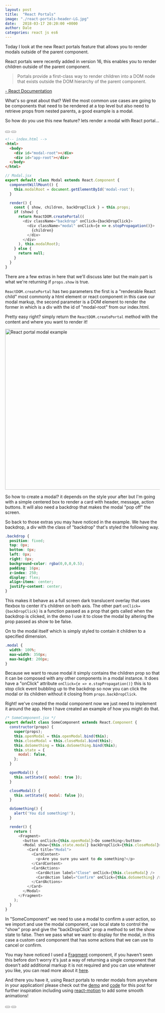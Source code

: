 ```yaml
---
layout: post
title:  "React Portals"
image: "./react-portals-header-LG.jpg"
date:   2018-03-17 20:20:00 +0000
author: Dale
categories: react js es6
---
```


Today I look at the new React portals feature that allows you to render modals outside of the parent component.

React portals were recently added in version 16, this enables you to render children outside of the parent component.

> Portals provide a first-class way to render children into a DOM node that exists outside the DOM hierarchy of the parent component.

[- React Documentation](https://reactjs.org/docs/portals.html)

What's so great about that?
Well the most common use cases are going to be components that need to be rendered at a top level but also need to retrieve props from nested parents, a good example is a modal.

So how do you use this new feature?
lets render a modal with React portal...

<button label="View Demo" link="http://idesignpixels.com/react-portals"></button>
<button label="View Code" link="https://github.com/idesignpixels/react-portals"></button>

```html
<!-- index.html -->
<html>
  <body>
    <div id="modal-root"></div>
    <div id="app-root"></div>
  </body>
</html>
```
```javascript
// Modal.jsx
export default class Modal extends React.Component {
  componentWillMount() {
    this.modalRoot = document.getElementById('modal-root');
  }

  render() {
    const { show, children, backDropClick } = this.props;
    if (show) {
      return ReactDOM.createPortal((
        <div className="backdrop" onClick={backDropClick}>
          <div className="modal" onClick={e => e.stopPropagation()}>
            {children}
          </div>
        </div>
      ), this.modalRoot);
    } else {
      return null;
    }
  }
}
```

There are a few extras in here that we'll discuss later but the main part is what we're returning if `props.show` is true.

`ReactDOM.createPortal` has two parameters the first is a "renderable React child" most commonly a html element or react component in this case our modal markup, the second parameter is a DOM element to render the former in which is a div with the id of "modal-root" from our index.html.

Pretty easy right? simply return the `ReactDOM.createPortal` method with the content and where you want to render it!

<img src="./react-modals.png" alt="React portal modal example" title="React portal modal" width="746" height="522" />

So how to create a modal? it depends on the style your after but I'm going with a simple centered box to render a card with header, message, action buttons. It will also need a backdrop that makes the modal "pop off" the screen.

<adsense></adsense>

So back to those extras you may have noticed in the example.
We have the backdrop, a div with the class of "backdrop" that's styled the following way.

```css
.backdrop {
  position: fixed;
  top: 0px;
  bottom: 0px;
  left: 0px;
  right: 0px;
  background-color: rgba(0,0,0,0.5);
  padding: 16px;
  z-index: 250;
  display: flex;
  align-items: center;
  justify-content: center;
}
```

This makes it behave as a full screen dark translucent overlay that uses flexbox to center it's children on both axis.
The other part `onClick={backDropClick}` is a function passed as a prop that gets called when the backdrop is clicked, in the demo I use it to close the modal by altering the prop passed as show to be false.

On to the modal itself which is simply styled to contain it children to a specified dimension.

```css
.modal {
  width: 100%;
  max-width: 350px;
  max-height: 200px;
}
```

Because we want to reuse modal it simply contains the children prop so that it can be composed with any other components in a modal instance.
It does have a "onClick" attribute `onClick={e => e.stopPropagation()}` this is to stop click event bubbling up to the backdrop so now you can click the modal or its children without it closing from `props.backDropClick`.

Right! we've created the modal component now we just need to implement it around the app.
Here I have created an example of how you might do that.

```javascript
/* SomeComponent.jsx */
export default class SomeComponent extends React.Component {
  constructor(props) {
    super(props);
    this.openModal = this.openModal.bind(this);
    this.closeModal = this.closeModal.bind(this);
    this.doSomething = this.doSomething.bind(this);
    this.state = {
      modal: false,
    };
  }

  openModal() {
    this.setState({ modal: true });
  }

  closeModal() {
    this.setState({ modal: false });
  }

  doSomething() {
    alert('You did something!');
  }

  render() {
    return (
      <Fragment>
        <button onClick={this.openModal}>Do something</button>
        <Modal show={this.state.modal} backDropClick={this.closeModal}>
          <Card title="Modal">
            <CardContent>
              <p>Are you sure you want to do something?</p>
            </CardContent>
            <CardActions>
              <CardAction label="Close" onClick={this.closeModal} />
              <CardAction label="Confirm" onClick={this.doSomething} />
            </CardActions>
          </Card>
        </Modal>
      </Fragment>
    );
  }
}
```

In "SomeComponent" we need to use a modal to confirm a user action, so we import and use the modal component, use local state to control the "show" prop and give the "backDropClick" prop a method to set the show state to false.
Then we pass what we want to display for the modal, in this case a custom card component that has some actions that we can use to cancel or confirm.

You may have noticed I used a [Fragment](https://reactjs.org/docs/fragments.html) component, if you haven't seen this before don't worry it's just a way of returning a single component that doesn't add additional markup it is not required and you can use whatever you like, you can read more about it [here](https://reactjs.org/docs/fragments.html).

And there you have it, using React portals to render modals from anywhere in your application! please check out the [demo](http://idesignpixels.com/react-portals) and [code](https://github.com/idesignpixels/react-portals) for this post for further inspiration including using [react-motion](https://github.com/chenglou/react-motion) to add some smooth animations!

<button label="View Demo" link="http://idesignpixels.com/react-portals"></button>
<button label="View Code" link="https://github.com/idesignpixels/react-portals"></button>
